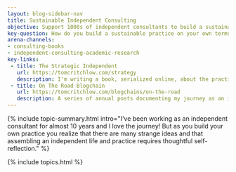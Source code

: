 ```yaml
---
layout: blog-sidebar-nav
title: Sustainable Independent Consulting
objective: Support 1000s of independent consultants to build a sustainable practice, on their own terms
key-question: How do you build a sustainable practice on your own terms for 10+ years?
arena-channels:
- consulting-books
- independent-consulting-academic-research
key-links:
 - title: The Strategic Independent
   url: https://tomcritchlow.com/strategy
   description: I'm writing a book, serialized online, about the practice of independent consulting. Focused on how you build a rewarding, sustainable indie consulting practice.
 - title: On The Road Blogchain
   url: https://tomcritchlow.com/blogchains/on-the-road
   description: A series of annual posts documenting my journey as an independent consultant.
---
```


{% include topic-summary.html intro="I've been working as an independent consultant for almost 10 years and I love the journey! But as you build your own practice you realize that there are many strange ideas and that assembling an independent life and practice requires thoughtful self-reflection." %}

{% include topics.html %}